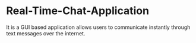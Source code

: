 # Real-Time-Chat-Application
It is a GUI based application allows users to communicate instantly through text messages over the internet. 
